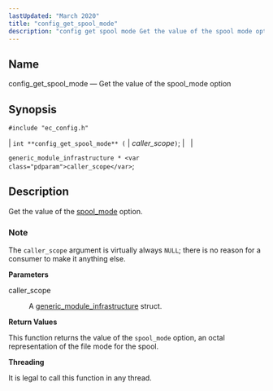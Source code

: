 ```yaml
---
lastUpdated: "March 2020"
title: "config_get_spool_mode"
description: "config get spool mode Get the value of the spool mode option int config get spool mode caller scope generic module infrastructure caller scope Get the value of the spool mode option The caller scope argument is virtually always NULL there is no reason for a consumer to make it..."
---
```


<a name="apis.config_get_spool_mode"></a> 
## Name

config_get_spool_mode — Get the value of the spool_mode option

## Synopsis

`#include "ec_config.h"`

| `int **config_get_spool_mode** (` | <var class="pdparam">caller_scope</var>`)`; |   |

`generic_module_infrastructure * <var class="pdparam">caller_scope</var>`;<a name="idp48909072"></a> 
## Description

Get the value of the [spool_mode](/momentum/3/3-reference/3-reference-conf-ref-spool-mode) option.

### Note

The `caller_scope` argument is virtually always `NULL`; there is no reason for a consumer to make it anything else.

**<a name="idp48912912"></a> Parameters**

<dl class="variablelist">

<dt>caller_scope</dt>

<dd>

A [generic_module_infrastructure](/momentum/3/3-api/structs-generic-module-infrastructure) struct.

</dd>

</dl>

**<a name="idp48916400"></a> Return Values**

This function returns the value of the `spool_mode` option, an octal representation of the file mode for the spool.

**<a name="idp48917840"></a> Threading**

It is legal to call this function in any thread.